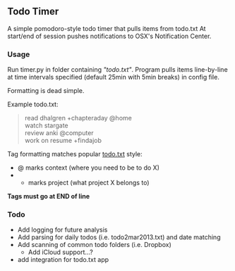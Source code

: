 ## Todo Timer ##

A simple pomodoro-style todo timer that pulls items from todo.txt
At start/end of session pushes notifications to OSX's Notification Center.

### Usage ###

Run timer.py in folder containing _"todo.txt"_. Program pulls items line-by-line
at time intervals specified (default 25min with 5min breaks) in config file.

Formatting is dead simple.  

Example todo.txt:  
>  read dhalgren +chapteraday @home  
>  watch stargate  
>  review anki @computer  
>  work on resume +findajob  

Tag formatting matches popular [todo.txt](http://todotxt.com) style:
 - @ marks context (where you need to be to do X)
 - + marks project (what project X belongs to)

**Tags must go at END of line**

### Todo ###

 - Add logging for future analysis
 - Add parsing for daily todos (i.e. todo2mar2013.txt) and date matching
 - Add scanning of common todo folders (i.e. Dropbox)
	- Add iCloud support...?
 - add integration for todo.txt app
